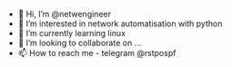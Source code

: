 - 👋 Hi, I’m @netwengineer
- 👀 I’m interested in network automatisation with python
- 🌱 I’m currently learning linux
- 💞️ I’m looking to collaborate on ...
- 📫 How to reach me - telegram @rstpospf

